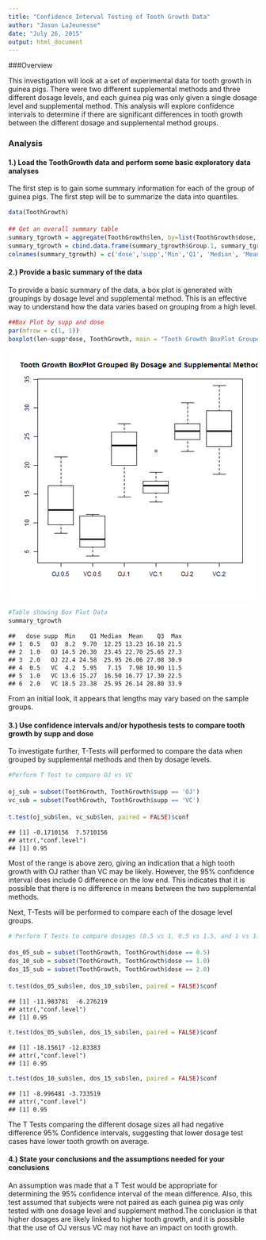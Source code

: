 ```yaml
---
title: "Confidence Interval Testing of Tooth Growth Data"
author: "Jason LaJeunesse"
date: "July 26, 2015"
output: html_document
---
```


###Overview

This investigation will look at a set of experimental data for tooth growth in guinea pigs. There were two different supplemental methods and three different dosage levels, and each guinea pig was only given a single dosage level and supplemental method. This analysis will explore confidence intervals to determine if there are significant differences in tooth growth between the different dosage and supplemental method groups.

### Analysis

#### 1.) Load the ToothGrowth data and perform some basic exploratory data analyses 

The first step is to gain some summary information for each of the group of guinea pigs. The first step will be to summarize the data into quantiles.


```r
data(ToothGrowth)

## Get an overall summary table
summary_tgrowth = aggregate(ToothGrowth$len, by=list(ToothGrowth$dose, ToothGrowth$supp), FUN= summary)
summary_tgrowth = cbind.data.frame(summary_tgrowth$Group.1, summary_tgrowth$Group.2, summary_tgrowth$x)
colnames(summary_tgrowth) = c('dose','supp','Min','Q1', 'Median', 'Mean','Q3', 'Max')
```
#### 2.) Provide a basic summary of the data

To provide a basic summary of the data, a box plot is generated with groupings by dosage level and supplemental method. This is an effective way to understand how the data varies based on grouping from a high level.


```r
##Box Plot by supp and dose
par(mfrow = c(1, 1))
boxplot(len~supp*dose, ToothGrowth, main = "Tooth Growth BoxPlot Grouped By Dosage and Supplemental Method")
```

![plot of chunk unnamed-chunk-2](figure/unnamed-chunk-2-1.png) 

```r
#Table showing Box Plot Data
summary_tgrowth
```

```
##   dose supp  Min    Q1 Median  Mean    Q3  Max
## 1  0.5   OJ  8.2  9.70  12.25 13.23 16.18 21.5
## 2  1.0   OJ 14.5 20.30  23.45 22.70 25.65 27.3
## 3  2.0   OJ 22.4 24.58  25.95 26.06 27.08 30.9
## 4  0.5   VC  4.2  5.95   7.15  7.98 10.90 11.5
## 5  1.0   VC 13.6 15.27  16.50 16.77 17.30 22.5
## 6  2.0   VC 18.5 23.38  25.95 26.14 28.80 33.9
```

From an initial look, it appears that lengths may vary based on the sample groups.

#### 3.) Use confidence intervals and/or hypothesis tests to compare tooth growth by supp and dose

To investigate further, T-Tests will performed to compare the data when grouped by supplemental methods and then by dosage levels.


```r
#Perform T Test to compare OJ vs VC

oj_sub = subset(ToothGrowth, ToothGrowth$supp == 'OJ')
vc_sub = subset(ToothGrowth, ToothGrowth$supp == 'VC')

t.test(oj_sub$len, vc_sub$len, paired = FALSE)$conf
```

```
## [1] -0.1710156  7.5710156
## attr(,"conf.level")
## [1] 0.95
```
 Most of the range is above zero, giving an indication that a high tooth growth with OJ rather than VC may be likely. However, the 95% confidence interval does include 0 difference on the low end. This indicates that it is possible that there is no difference in means between the two supplemental methods.
 
 Next, T-Tests will be performed to compare each of the dosage level groups.


```r
# Perform T Tests to compare dosages (0.5 vs 1, 0.5 vs 1.5, and 1 vs 1.5)

dos_05_sub = subset(ToothGrowth, ToothGrowth$dose == 0.5)
dos_10_sub = subset(ToothGrowth, ToothGrowth$dose == 1.0)
dos_15_sub = subset(ToothGrowth, ToothGrowth$dose == 2.0)

t.test(dos_05_sub$len, dos_10_sub$len, paired = FALSE)$conf
```

```
## [1] -11.983781  -6.276219
## attr(,"conf.level")
## [1] 0.95
```

```r
t.test(dos_05_sub$len, dos_15_sub$len, paired = FALSE)$conf
```

```
## [1] -18.15617 -12.83383
## attr(,"conf.level")
## [1] 0.95
```

```r
t.test(dos_10_sub$len, dos_15_sub$len, paired = FALSE)$conf
```

```
## [1] -8.996481 -3.733519
## attr(,"conf.level")
## [1] 0.95
```

The T Tests comparing the different dosage sizes all had negative difference 95% Confidence intervals, suggesting that lower dosage
test cases have lower tooth growth on average.

#### 4.) State your conclusions and the assumptions needed for your conclusions

An assumption was made that a T Test would be appropriate for determining the 95% confidence interval of the mean difference. Also, this test assumed that subjects were not paired as each guinea pig was only tested with one dosage level and supplement method.The conclusion is that higher dosages are likely linked to higher tooth growth, and it is possible that the use of OJ versus VC may not have an impact on tooth growth.

